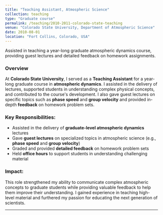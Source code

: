 ```yaml
---
title: "Teaching Assistant, Atmospheric Science"
collection: teaching
type: "Graduate course"
permalink: /teaching/2010-2011-colorado-state-teaching
venue: "Colorado State University, Department of Atmospheric Science"
date: 2010-08-01
location: "Fort Collins, Colorado, USA"
---
```


Assisted in teaching a year-long graduate atmospheric dynamics course, providing guest lectures and detailed feedback on homework assignments.

### Overview

At **Colorado State University**, I served as a **Teaching Assistant** for a year-long graduate course in **atmospheric dynamics**. I assisted in the delivery of lectures, supported students in understanding complex physical concepts, and contributed to the course's development. I also gave guest lectures on specific topics such as **phase speed** and **group velocity** and provided in-depth **feedback** on homework problem sets.

### Key Responsibilities:
- Assisted in the delivery of **graduate-level atmospheric dynamics** lectures
- Gave **guest lectures** on specialized topics in atmospheric science (e.g., **phase speed** and **group velocity**)
- Graded and provided **detailed feedback** on homework problem sets
- Held **office hours** to support students in understanding challenging material

### Impact:
This role strengthened my ability to communicate complex atmospheric concepts to graduate students while providing valuable feedback to help them improve their understanding. I gained experience in teaching high-level material and furthered my passion for educating the next generation of scientists.

---

